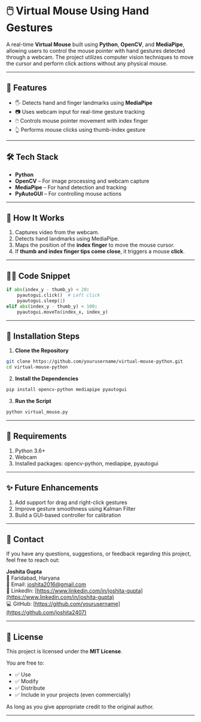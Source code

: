 # 🖱️ Virtual Mouse Using Hand Gestures

A real-time **Virtual Mouse** built using **Python**, **OpenCV**, and **MediaPipe**, allowing users to control the mouse pointer with hand gestures detected through a webcam. The project utilizes computer vision techniques to move the cursor and perform click actions without any physical mouse.

---

## 🎯 Features

- 🖐️ Detects hand and finger landmarks using **MediaPipe**
- 📷 Uses webcam input for real-time gesture tracking
- 🖱️ Controls mouse pointer movement with index finger
- 👆 Performs mouse clicks using thumb-index gesture

---

## 🛠️ Tech Stack

- **Python**
- **OpenCV** – For image processing and webcam capture
- **MediaPipe** – For hand detection and tracking
- **PyAutoGUI** – For controlling mouse actions

---

## 🚀 How It Works

1. Captures video from the webcam.
2. Detects hand landmarks using MediaPipe.
3. Maps the position of the **index finger** to move the mouse cursor.
4. If **thumb and index finger tips come close**, it triggers a mouse **click**.

---

## 🧑‍💻 Code Snippet

```python
if abs(index_y - thumb_y) < 20:
    pyautogui.click()  # Left click
    pyautogui.sleep(1)
elif abs(index_y - thumb_y) < 100:
    pyautogui.moveTo(index_x, index_y)
```
---

## 🔧 Installation Steps

1. **Clone the Repository**

```bash
git clone https://github.com/yourusername/virtual-mouse-python.git
cd virtual-mouse-python
```

2. **Install the Dependencies**

```bash
pip install opencv-python mediapipe pyautogui
```

3. **Run the Script**

```bash
python virtual_mouse.py
```
---

## 📌 Requirements

1. Python 3.6+
2. Webcam
3. Installed packages: opencv-python, mediapipe, pyautogui

---

## ✨ Future Enhancements

1. Add support for drag and right-click gestures
2. Improve gesture smoothness using Kalman Filter
3. Build a GUI-based controller for calibration

---

## 📧 Contact

If you have any questions, suggestions, or feedback regarding this project, feel free to reach out:

**Joshita Gupta**  
📍 Faridabad, Haryana  
📧 Email: [joshita2016@gmail.com](mailto:joshita2016@gmail.com)  
🔗 LinkedIn: [https://www.linkedin.com/in/joshita-gupta](https://www.linkedin.com/in/joshita-gupta)  
💻 GitHub: [https://github.com/yourusername](https://github.com/joshita2407)

---

## 📜 License

This project is licensed under the **MIT License**.

You are free to:
- ✅ Use
- ✅ Modify
- ✅ Distribute
- ✅ Include in your projects (even commercially)

As long as you give appropriate credit to the original author.

---
